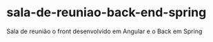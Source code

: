 # sala-de-reuniao-back-end-spring
Sala de reunião o front desenvolvido em Angular e o Back em Spring 
